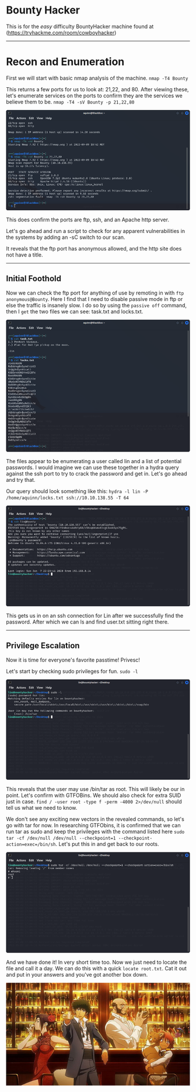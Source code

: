 # Bounty Hacker

This is for the *easy* difficulty BountyHacker machine found at (https://tryhackme.com/room/cowboyhacker)
_____________
# Recon and Enumeration

First we will start with basic nmap analysis of the machine. `nmap -T4 Bounty`

This returns a few ports for us to look at: 21,22, and 80.  After viewing these, let's enumerate services on the ports to confirm they are the services we believe them to be. `nmap -T4 -sV Bounty -p 21,22,80`

![NMap](img/BountyHunter/NMap)

This does confirm the ports are ftp, ssh, and an Apache http server.

Let's go ahead and run a script to check for any apparent vulnerabilities in the systems by adding an -sC switch to our scan.

It reveals that the ftp port has anonymous allowed, and the http site does not have a title.

_________________
## Initial Foothold


Now we can check the ftp port for anything of use by remoting in with `ftp anonymous@Bounty`.  Here I find that I need to disable passive mode in ftp or else the traffic is insanely slow.  I do so by using the `passive off` command, then I `get` the two files we can see: task.txt and locks.txt.

![Cat](img/BountyHunter/Cat)

The files appear to be enumerating a user called lin and a list of potential passwords.  I would imagine we can use these together in a hydra query against the ssh port to try to crack the password and get in.  Let's go ahead and try that.

Our query should look something like this: `hydra -l lin -P /home/aquinn/locks.txt ssh://10.10.138.55 -T 64`

![InOnLin](img/BountyHunter/lin)

This gets us in on an ssh connection for Lin after we successfully find the password.  After which we can ls and find user.txt sitting right there.  
______________
## Privilege Escalation


Now it is time for everyone's favorite passtime!  Privesc!

Let's start by checking sudo privileges for fun.  `sudo -l`  

![BinTar](img/BountyHunter/Binnatar)

This reveals that the user may use /bin/tar as root.  This will likely be our in point.  Let's confirm with GTFOBins.  We should also check for extra SUID just in case.  `find / -user root -type f -perm -4000 2>/dev/null` should tell us what we need to know.

We don't see any exciting new vectors in the revealed commands, so let's go with tar for now.  In researching GTFObins, it is confirmed that we can run tar as sudo and keep the privileges with the command listed here `sudo tar -cf /dev/null /dev/null --checkpoint=1 --checkpoint-action=exec=/bin/sh`.  Let's put this in and get back to our roots.

![Root](img/BountyHunter/Root)

And we have done it!  In very short time too.  Now we just need to locate the file and call it a day.  We can do this with a quick `locate root.txt`.  Cat it out and put in your answers and you've got another box down.

![Nice](img/BountyHunter/crew)

